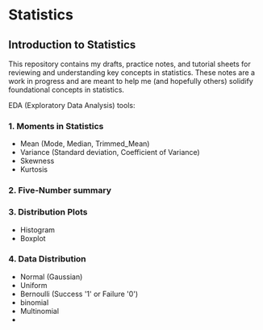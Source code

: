 # Statistics

## Introduction to Statistics 
This repository contains my drafts, practice notes, and tutorial sheets for reviewing and understanding key concepts in statistics. These notes are a work in progress and are meant to help me (and hopefully others) solidify foundational concepts in statistics.

EDA (Exploratory Data Analysis) tools:

### 1. Moments in Statistics
  - Mean (Mode, Median, Trimmed_Mean)
  - Variance (Standard deviation, Coefficient of Variance)
  - Skewness
  - Kurtosis
    
### 2. Five-Number summary

### 3. Distribution Plots
  - Histogram
  - Boxplot
    
### 4. Data Distribution
  - Normal (Gaussian)
  - Uniform
  - Bernoulli (Success '1' or Failure '0')
  - binomial
  - Multinomial
  - 

